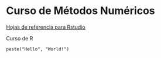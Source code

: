 # Curso de Métodos Numéricos


[Hojas de referencia para Rstudio](https://rstudio.com/resources/cheatsheets/) 


Curso de R 
```{r} 
paste("Hello", "World!") 
``` 
